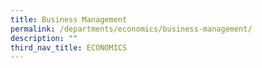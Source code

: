 ```yaml
---
title: Business Management
permalink: /departments/economics/business-management/
description: ""
third_nav_title: ECONOMICS
---
```

